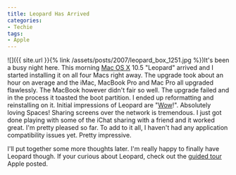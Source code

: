 ```yaml
---
title: Leopard Has Arrived
categories:
- Techie
tags:
- Apple
---
```


![]({{ site.url }}{% link /assets/posts/2007/leopard_box_1251.jpg %})It's been a busy night here. This morning [Mac OS X](http://www.apple.com/macosx/) 10.5 "Leopard" arrived and I started installing it on all four Macs right away. The upgrade took about an hour on average and the iMac, MacBook Pro and Mac Pro all upgraded flawlessly. The MacBook however didn't fair so well. The upgrade failed and in the process it toasted the boot partition. I ended up reformatting and reinstalling on it.
Initial impressions of Leopard are "[Wow](http://www.apple.com/macosx/features/)!". Absolutely loving Spaces! Sharing screens over the network is tremendous. I just got done playing with some of the iChat sharing with a friend and it worked great. I'm pretty pleased so far. To add to it all, I haven't had any application compatibility issues yet. Pretty impressive.

I'll put together some more thoughts later. I'm really happy to finally have Leopard though. If your curious about Leopard, check out the [guided tour](http://www.apple.com/macosx/guidedtour/) Apple posted.
